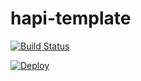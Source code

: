 # hapi-template
[![Build Status](https://travis-ci.org/eetu/hapi-template.svg?branch=master)](https://travis-ci.org/eetu/hapi-template)

[![Deploy](https://www.herokucdn.com/deploy/button.svg)](https://heroku.com/deploy)
